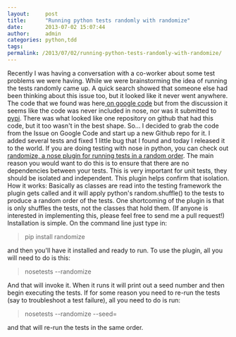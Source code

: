 ```yaml
---
layout:     post
title:      "Running python tests randomly with randomize"
date:       2013-07-02 15:07:44
author:     admin
categories: python,tdd
tags:  
permalink: /2013/07/02/running-python-tests-randomly-with-randomize/
---
```

Recently I was having a conversation with a co-worker about some test problems we were having. While we were brainstorming the idea of running the tests randomly came up. A quick search showed that someone else had been thinking about this issue too, but it looked like it never went anywhere. The code that we found was here[ on google code](https://code.google.com/p/python-nose/issues/detail?id=255) but from the discussion it seems like the code was never included in nose, nor was it submitted to [pypi](https://pypi.python.org/pypi). There was what looked like one repository on github that had this code, but it too wasn't in the best shape. So... I decided to grab the code from the Issue on Google Code and start up a new Github repo for it. I added several tests and fixed 1 little bug that I found and today I released it to the world. If you are doing testing with nose in python, you can check out [randomize, a nose plugin for running tests in a random order](https://github.com/nloadholtes/nose-randomize). The main reason you would want to do this is to ensure that there are no dependencies between your tests. This is very important for unit tests, they should be isolated and independent. This plugin helps confirm that isolation. How it works: Basically as classes are read into the testing framework the plugin gets called and it will apply python's random.shuffle() to the tests to produce a random order of the tests. One shortcoming of the plugin is that is only shuffles the tests, not the classes that hold them. (If anyone is interested in implementing this, please feel free to send me a pull request!) Installation is simple. On the command line just type in: 

> pip install randomize

and then you'll have it installed and ready to run. To use the plugin, all you will need to do is this: 

> nosetests --randomize

And that will invoke it. When it runs it will print out a seed number and then begin executing the tests. If for some reason you need to re-run the tests (say to troubleshoot a test failure), all you need to do is run: 

> nosetests --randomize --seed=<the seed number>

and that will re-run the tests in the same order.
